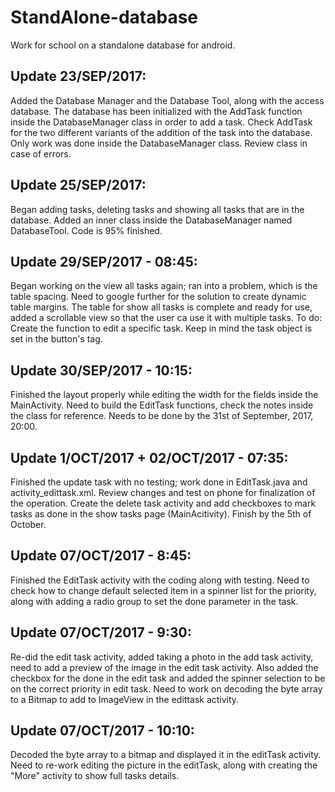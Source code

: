 # StandAlone-database
Work for school on a standalone database for android.

## Update 23/SEP/2017:
Added the Database Manager and the Database Tool, along with the access database. The database has been initialized with the AddTask function inside the DatabaseManager class in order to add a task.
Check AddTask for the two different variants of the addition of the task into the database.
Only work was done inside the DatabaseManager class. Review class in case of errors.

## Update 25/SEP/2017:
Began adding tasks, deleting tasks and showing all tasks that are in the database. Added an inner class inside the DatabaseManager named DatabaseTool. Code is 95% finished.

## Update 29/SEP/2017 - 08:45:
Began working on the view all tasks again; ran into a problem, which is the table spacing. Need to google further for the solution to create dynamic table margins. The table for show all tasks is complete and ready for use, added a scrollable view so that the user ca use it with multiple tasks.
To do: Create the function to edit a specific task. Keep in mind the task object is set in the button's tag. 

## Update 30/SEP/2017 - 10:15:
Finished the layout properly while editing the width for the fields inside the MainActivity. Need to build the EditTask functions, check the notes inside the class for reference.
Needs to be done by the 31st of September, 2017, 20:00.

## Update 1/OCT/2017 + 02/OCT/2017 - 07:35:
Finished the update task with no testing; work done in EditTask.java and activity_edittask.xml. Review changes and test on phone for finalization of the operation. Create the delete task activity and add checkboxes to mark tasks as done in the show tasks page (MainAcitivity). Finish by the 5th of October.
 
## Update 07/OCT/2017 - 8:45:
Finished the EditTask activity with the coding along with testing. Need to check how to change default selected item in a spinner list for the priority, along with adding a radio group to set the done parameter in the task.

## Update 07/OCT/2017 - 9:30:
Re-did the edit task activity, added taking a photo in the add task activity, need to add a preview of the image in the edit task activity. Also added the checkbox for the done in the edit task and added the spinner selection to be on the correct priority in edit task. Need to work on decoding the byte array to a Bitmap to add to ImageView in the edittask activity.

## Update 07/OCT/2017 - 10:10:
Decoded the byte array to a bitmap and displayed it in the editTask activity. Need to re-work editing the picture in the editTask, along with creating the "More" activity to show full tasks details.